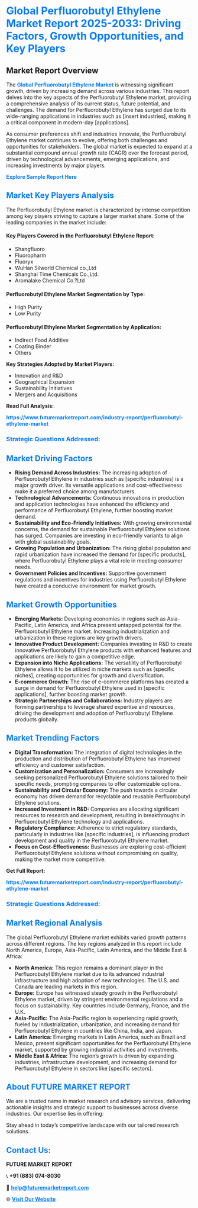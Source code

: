 <h1 style="color: #007BFF;">Global Perfluorobutyl Ethylene Market Report 2025-2033: Driving Factors, Growth Opportunities, and Key Players</h1>

<section id="overview">
<h2>Market Report Overview</h2>
<p>The <a href="https://www.futuremarketreport.com/industry-report/perfluorobutyl-ethylene-market" style="color: #007BFF; text-decoration: none;"><strong>Global Perfluorobutyl Ethylene Market</strong></a> is witnessing significant growth, driven by increasing demand across various industries. This report delves into the key aspects of the Perfluorobutyl Ethylene market, providing a comprehensive analysis of its current status, future potential, and challenges. The demand for Perfluorobutyl Ethylene has surged due to its wide-ranging applications in industries such as [insert industries], making it a critical component in modern-day [applications].</p>
<p>As consumer preferences shift and industries innovate, the Perfluorobutyl Ethylene market continues to evolve, offering both challenges and opportunities for stakeholders. The global market is expected to expand at a substantial compound annual growth rate (CAGR) over the forecast period, driven by technological advancements, emerging applications, and increasing investments by major players.</p>
</section>

<section id="overview">
<p><a href="https://www.futuremarketreport.com/request-sample/reportId=84902" style="color: #007BFF; text-decoration: none;"><strong>Explore Sample Report Here</strong></a></p>
</section>

<section id="key-players">
<h2 style="color: #007BFF;">Market Key Players Analysis</h2>
<p>The Perfluorobutyl Ethylene market is characterized by intense competition among key players striving to capture a larger market share. Some of the leading companies in the market include:</p>
<h4>Key Players Covered in the Perfluorobutyl Ethylene Report:</h4>
<ul><li>Shangfluoro</li><li>Fluoropharm</li><li>Fluoryx</li><li>WuHan Silworld Chemical co.,Ltd</li><li>Shanghai Time Chemicals Co.,Ltd.</li><li>Aromalake Chemical Co.?Ltd</li></ul>
<h4>Perfluorobutyl Ethylene Market Segmentation by Type:</h4>
<ul><li>High Purity</li><li>Low Purity</li></ul>

<h4>Perfluorobutyl Ethylene Market Segmentation by Application:</h4>
<ul><li>Indirect Food Additive</li><li>Coating Binder</li><li>Others</li></ul>
<p><strong>Key Strategies Adopted by Market Players:</strong></p>
<ul>
<li>Innovation and R&D</li>
<li>Geographical Expansion</li>
<li>Sustainability Initiatives</li>
<li>Mergers and Acquisitions</li>
</ul>
</section>

<section>
<p><strong>Read Full Analysis: </strong></p><a href="https://www.futuremarketreport.com/industry-report/perfluorobutyl-ethylene-market" style="color: #007BFF; text-decoration: none;"><strong>https://www.futuremarketreport.com/industry-report/perfluorobutyl-ethylene-market</strong></a>
<h3 style="color: #007BFF;">Strategic Questions Addressed:</h3>
</section>

<section id="driving-factors">
<h2 style="color: #007BFF;">Market Driving Factors</h2>
<ul>
<li><strong>Rising Demand Across Industries:</strong> The increasing adoption of Perfluorobutyl Ethylene in industries such as [specific industries] is a major growth driver. Its versatile applications and cost-effectiveness make it a preferred choice among manufacturers.</li>
<li><strong>Technological Advancements:</strong> Continuous innovations in production and application technologies have enhanced the efficiency and performance of Perfluorobutyl Ethylene, further boosting market demand.</li>
<li><strong>Sustainability and Eco-Friendly Initiatives:</strong> With growing environmental concerns, the demand for sustainable Perfluorobutyl Ethylene solutions has surged. Companies are investing in eco-friendly variants to align with global sustainability goals.</li>
<li><strong>Growing Population and Urbanization:</strong> The rising global population and rapid urbanization have increased the demand for [specific products], where Perfluorobutyl Ethylene plays a vital role in meeting consumer needs.</li>
<li><strong>Government Policies and Incentives:</strong> Supportive government regulations and incentives for industries using Perfluorobutyl Ethylene have created a conducive environment for market growth.</li>
</ul>
</section>

<section id="growth-opportunities">
<h2 style="color: #007BFF;">Market Growth Opportunities</h2>
<ul>
<li><strong>Emerging Markets:</strong> Developing economies in regions such as Asia-Pacific, Latin America, and Africa present untapped potential for the Perfluorobutyl Ethylene market. Increasing industrialization and urbanization in these regions are key growth drivers.</li>
<li><strong>Innovative Product Development:</strong> Companies investing in R&D to create innovative Perfluorobutyl Ethylene products with enhanced features and applications are likely to gain a competitive edge.</li>
<li><strong>Expansion into Niche Applications:</strong> The versatility of Perfluorobutyl Ethylene allows it to be utilized in niche markets such as [specific niches], creating opportunities for growth and diversification.</li>
<li><strong>E-commerce Growth:</strong> The rise of e-commerce platforms has created a surge in demand for Perfluorobutyl Ethylene used in [specific applications], further boosting market growth.</li>
<li><strong>Strategic Partnerships and Collaborations:</strong> Industry players are forming partnerships to leverage shared expertise and resources, driving the development and adoption of Perfluorobutyl Ethylene products globally.</li>
</ul>
</section>

<section id="trending-factors">
<h2 style="color: #007BFF;">Market Trending Factors</h2>
<ul>
<li><strong>Digital Transformation:</strong> The integration of digital technologies in the production and distribution of Perfluorobutyl Ethylene has improved efficiency and customer satisfaction.</li>
<li><strong>Customization and Personalization:</strong> Consumers are increasingly seeking personalized Perfluorobutyl Ethylene solutions tailored to their specific needs, prompting companies to offer customizable options.</li>
<li><strong>Sustainability and Circular Economy:</strong> The push towards a circular economy has driven demand for recyclable and reusable Perfluorobutyl Ethylene solutions.</li>
<li><strong>Increased Investment in R&D:</strong> Companies are allocating significant resources to research and development, resulting in breakthroughs in Perfluorobutyl Ethylene technology and applications.</li>
<li><strong>Regulatory Compliance:</strong> Adherence to strict regulatory standards, particularly in industries like [specific industries], is influencing product development and quality in the Perfluorobutyl Ethylene market.</li>
<li><strong>Focus on Cost-Effectiveness:</strong> Businesses are exploring cost-efficient Perfluorobutyl Ethylene solutions without compromising on quality, making the market more competitive.</li>
</ul>
</section>

<section>
<p><strong>Get Full Report: </strong></p><a href="https://www.futuremarketreport.com/industry-report/perfluorobutyl-ethylene-market" style="color: #007BFF; text-decoration: none;"><strong>https://www.futuremarketreport.com/industry-report/perfluorobutyl-ethylene-market</strong></a>
<h3 style="color: #007BFF;">Strategic Questions Addressed:</h3>
</section>


<section id="regional-analysis">
<h2 style="color: #007BFF;">Market Regional Analysis</h2>
<p>The global Perfluorobutyl Ethylene market exhibits varied growth patterns across different regions. The key regions analyzed in this report include North America, Europe, Asia-Pacific, Latin America, and the Middle East & Africa:</p>
<ul>
<li><strong>North America:</strong> This region remains a dominant player in the Perfluorobutyl Ethylene market due to its advanced industrial infrastructure and high adoption of new technologies. The U.S. and Canada are leading markets in this region.</li>
<li><strong>Europe:</strong> Europe has witnessed steady growth in the Perfluorobutyl Ethylene market, driven by stringent environmental regulations and a focus on sustainability. Key countries include Germany, France, and the U.K.</li>
<li><strong>Asia-Pacific:</strong> The Asia-Pacific region is experiencing rapid growth, fueled by industrialization, urbanization, and increasing demand for Perfluorobutyl Ethylene in countries like China, India, and Japan.</li>
<li><strong>Latin America:</strong> Emerging markets in Latin America, such as Brazil and Mexico, present significant opportunities for the Perfluorobutyl Ethylene market, supported by growing industrial activities and investments.</li>
<li><strong>Middle East & Africa:</strong> The region’s growth is driven by expanding industries, infrastructure development, and increasing demand for Perfluorobutyl Ethylene in sectors like [specific sectors].</li>
</ul>
</section>

<footer>
<h2 style="color: #007BFF;">About FUTURE MARKET REPORT</h2>
<p>We are a trusted name in market research and advisory services, delivering actionable insights and strategic support to businesses across diverse industries. Our expertise lies in offering:</p>

<p>Stay ahead in today’s competitive landscape with our tailored research solutions.</p>

<h2 style="color: #007BFF;">Contact Us:</h2>
<p><strong>FUTURE MARKET REPORT</strong></p>
<p>📞 <strong>+91 (883) 074-8030</strong></p>
<p>📧 <strong><a href="mailto:help@futuremarketreport.com" style="color: #007BFF;">help@futuremarketreport.com</a></strong></p>
<p>🌐 <strong><a href="https://www.futuremarketreport.com/" style="color: #007BFF;">Visit Our Website</a></strong></p>
</footer>